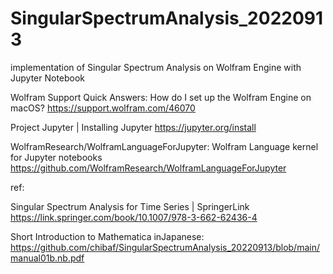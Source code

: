 # SingularSpectrumAnalysis_20220913



implementation of Singular Spectrum Analysis on Wolfram Engine with Jupyter Notebook


Wolfram Support Quick Answers: How do I set up the Wolfram Engine on macOS? https://support.wolfram.com/46070


Project Jupyter | Installing Jupyter https://jupyter.org/install


WolframResearch/WolframLanguageForJupyter: Wolfram Language kernel for Jupyter notebooks https://github.com/WolframResearch/WolframLanguageForJupyter



ref:


Singular Spectrum Analysis for Time Series | SpringerLink https://link.springer.com/book/10.1007/978-3-662-62436-4

Short Introduction to Mathematica inJapanese: https://github.com/chibaf/SingularSpectrumAnalysis_20220913/blob/main/manual01b.nb.pdf
